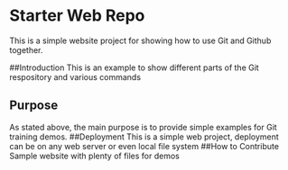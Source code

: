 # Starter Web Repo
This is a simple website project for showing how to use Git and Github together.

##Introduction
This is an example to show different parts of the Git respository and various commands
## Purpose
As stated above, the main purpose is to provide simple examples for Git training demos.
##Deployment
This is a simple web project, deployment can be on any web server or even local file system
##How to Contribute
Sample website with plenty of files for demos